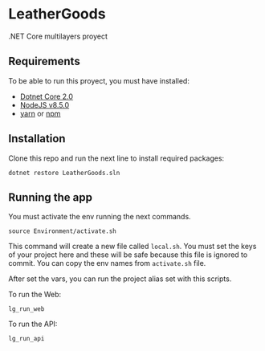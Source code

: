 # LeatherGoods
.NET Core multilayers proyect

## Requirements
To be able to run this proyect, you must have installed:
- [Dotnet Core 2.0](https://www.microsoft.com/net/core)
- [NodeJS v8.5.0](https://nodejs.org/es/)
- [yarn](https://yarnpkg.com/lang/en/) or [npm](https://www.npmjs.com/)


## Installation

Clone this repo and run the next line to install required packages:
```
dotnet restore LeatherGoods.sln
```


## Running the app

You must activate the env running the next commands.
```
source Environment/activate.sh
```
This command will create a new file called ```local.sh```. You must set the keys of your project here and these will be safe because this file is ignored to commit. You can copy the env names from ```activate.sh``` file.

After set the vars, you can run the project alias set with this scripts.

To run the Web:
```
lg_run_web
```

To run the API:
```
lg_run_api
```
